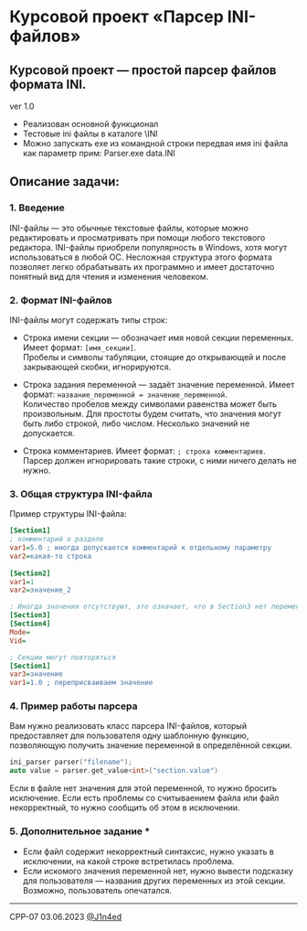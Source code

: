 # Курсовой проект «Парсер INI-файлов»
## Курсовой проект — простой парсер файлов формата INI.
ver 1.0

- Реализован основной функционал
- Тестовые ini файлы в каталоге \INI
- Можно запускать exe из командной строки передвая имя ini файла как параметр
прим: Parser.exe data.INI

## Описание задачи:

### 1. Введение
INI-файлы — это обычные текстовые файлы, которые можно редактировать и просматривать при помощи любого текстового редактора.
INI-файлы приобрели популярность в Windows, хотя могут использоваться в любой ОС. Несложная структура этого формата позволяет легко обрабатывать их программно и имеет достаточно понятный вид для чтения и изменения человеком.

### 2. Формат INI-файлов
INI-файлы могут содержать типы строк:
* Строка имени секции — обозначает имя новой секции переменных. 
Имеет формат: ` [имя_секции] `. <br/> Пробелы и символы табуляции, стоящие до открывающей и после закрывающей скобки, игнорируются.

* Строка задания переменной — задаёт значение переменной. 
Имеет формат: ` название_переменной = значение_переменной `. <br /> Количество пробелов между символами равенства может быть произвольным.
Для простоты будем считать, что значения могут быть либо строкой, либо числом. Несколько значений не допускается.

* Строка комментариев. 
Имеет формат: ` ; строка комментариев `. <br/> Парсер должен игнорировать такие строки, с ними ничего делать не нужно.

### 3. Общая структура INI-файла
Пример структуры INI-файла:
```INI
[Section1]
; комментарий о разделе
var1=5.0 ; иногда допускается комментарий к отдельному параметру
var2=какая-то строка
  
[Section2]
var1=1
var2=значение_2

; Иногда значения отсутствуют, это означает, что в Section3 нет переменных 
[Section3]
[Section4]
Mode=
Vid=

; Секции могут повторяться
[Section1]
var3=значение
var1=1.0 ; переприсваиваем значение
```

### 4. Пример работы парсера
Вам нужно реализовать класс парсера INI-файлов, который предоставляет для пользователя одну шаблонную функцию, позволяющую получить значение переменной в определённой секции. 
 ```C++
ini_parser parser("filename");
auto value = parser.get_value<int>("section.value")
 ```
 Если в файле нет значения для этой переменной, то нужно бросить исключение.
 Если есть проблемы со считываением файла или файл некорректный, то нужно сообщить об этом в исключении.

 ### 5. Дополнительное задание *

* Если файл содержит некорректный синтаксис, нужно указать в исключении, на какой строке встретилась проблема.
* Если искомого значения переменной нет, нужно вывести подсказку для пользователя — названия других переменных из этой секции. Возможно, пользователь опечатался.
 ______



CPP-07
03.06.2023
[@J1n4ed](https://github.com/J1n4ed)
